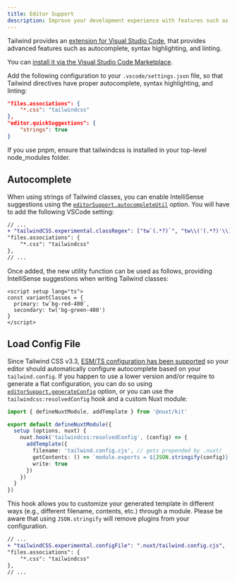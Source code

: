 ```yaml
---
title: Editor Support
description: Improve your development experience with features such as autocomplete, syntax highlighting, and linting.
---
```


Tailwind provides an [extension for Visual Studio Code](https://github.com/tailwindlabs/tailwindcss-intellisense), that provides advanced features such as autocomplete, syntax highlighting, and linting.

You can [install it via the Visual Studio Code Marketplace](https://marketplace.visualstudio.com/items?itemName=bradlc.vscode-tailwindcss).

Add the following configuration to your `.vscode/settings.json` file, so that Tailwind directives have proper autocomplete, syntax highlighting, and linting:

```json [.vscode/settings.json]
"files.associations": {
    "*.css": "tailwindcss"
},
"editor.quickSuggestions": {
    "strings": true
}
```

If you use pnpm, ensure that tailwindcss is installed in your top-level node_modules folder.

## Autocomplete

When using strings of Tailwind classes, you can enable IntelliSense suggestions using the [`editorSupport.autocompleteUtil`](/getting-started/configuration#editorsupport) option. You will have to add the following VSCode setting:

```diff [.vscode/settings.json]
// ...
+ "tailwindCSS.experimental.classRegex": ["tw`(.*?)`", "tw\\('(.*?)'\\)", "tw\\(\\s*('(.*?)'|\"(.*?)\")\\s*\\)"],
"files.associations": {
    "*.css": "tailwindcss"
},
// ...
```

Once added, the new utility function can be used as follows, providing IntelliSense suggestions when writing Tailwind classes:

```vue [index.vue]
<script setup lang="ts">
const variantClasses = {
  primary: tw`bg-red-400`,
  secondary: tw('bg-green-400')
}
</script>
```

## Load Config File

Since Tailwind CSS v3.3, [ESM/TS configuration has been supported](https://tailwindcss.com/blog/tailwindcss-v3-3#esm-and-type-script-support) so your editor should automatically configure autocomplete based on your `tailwind.config`. If you happen to use a lower version and/or require to generate a flat configuration, you can do so using [`editorSupport.generateConfig`](/getting-started/configuration#editorsupport) option, or you can use the `tailwindcss:resolvedConfig` hook and a custom Nuxt module:

```ts [modules/tw-cjs-config.ts]
import { defineNuxtModule, addTemplate } from '@nuxt/kit'

export default defineNuxtModule({
  setup (options, nuxt) {
    nuxt.hook('tailwindcss:resolvedConfig', (config) => {
      addTemplate({
        filename: 'tailwind.config.cjs', // gets prepended by .nuxt/
        getContents: () => `module.exports = ${JSON.stringify(config)}`,
        write: true
      })
    })
  }
})
```

This hook allows you to customize your generated template in different ways (e.g., different filename, contents, etc.) through a module. Please be aware that using `JSON.stringify` will remove plugins from your configuration.

```diff [.vscode/settings.json]
// ...
+ "tailwindCSS.experimental.configFile": ".nuxt/tailwind.config.cjs",
"files.associations": {
    "*.css": "tailwindcss"
},
// ...
```
